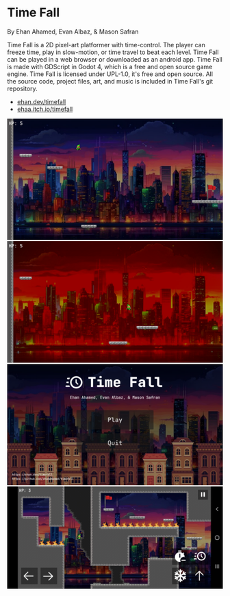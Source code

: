 # Time Fall

By Ehan Ahamed, Evan Albaz, & Mason Safran

Time Fall is a 2D pixel-art platformer with time-control. The player can freeze time, play in slow-motion, or time travel to beat each level. Time Fall can be played in a web browser or downloaded as an android app. Time Fall is made with GDScript in Godot 4, which is a free and open source game engine. Time Fall is licensed under UPL-1.0, it's free and open source. All the source code, project files, art, and music is included in Time Fall's git repository.

- [ehan.dev/timefall](https://ehan.dev/timefall)
- [ehaa.itch.io/timefall](https://ehaa.itch.io/timefall)

![screenshot1](https://raw.githubusercontent.com/ehanahamed/timefall/v1.0.0/art/screenshots/Screenshot_20240610_064548.png)
![screenshot2](https://raw.githubusercontent.com/ehanahamed/timefall/v1.0.0/art/screenshots/Screenshot_20240610_064620.png)
![screenshot3](https://raw.githubusercontent.com/ehanahamed/timefall/v1.0.0/art/screenshots/Screenshot_20240610_064407.png)
![screenshot4](https://raw.githubusercontent.com/ehanahamed/timefall/main/art/screenshots/Screenshot_20240612-023025_Godot%20Editor%204.jpg)
